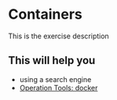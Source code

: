 # Containers

This is the exercise description

## This will help you

- using a search engine
- [Operation Tools: docker](./deep-dive/operation-tools.md#docker)
